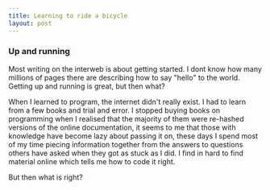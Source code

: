 ```yaml
---
title: Learning to ride a bicycle
layout: post
---
```

### Up and running
Most writing on the interweb is about getting started. I dont know how many millions of pages there are describing how to say "hello" to the world. Getting up and running is great, but then what?

When I learned to program, the internet didn't really exist. I had to learn from a few books and trial and error.  I stopped buying books on programming when I realised that the majority of them were re-hashed versions of the online documentation, it seems to me that those with knowledge have become lazy about passing it on, these days I spend most of my time piecing information together from the answers to questions others have asked when they got as stuck as I did. I find in hard to find material online which tells me how to code it right.

But then what is right?
